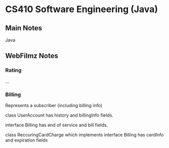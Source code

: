 # CS410 Software Engineering (Java)

## Main Notes
Java

## WebFilmz Notes
### Rating
...
### Billing
Represents a subscriber (including billing info)

class UserAccount has history and billingInfo fields.

interface Billing has end of service and bill fields.

class ReccuringCardCharge which implements interface Billing has cardInfo and expiration fields
